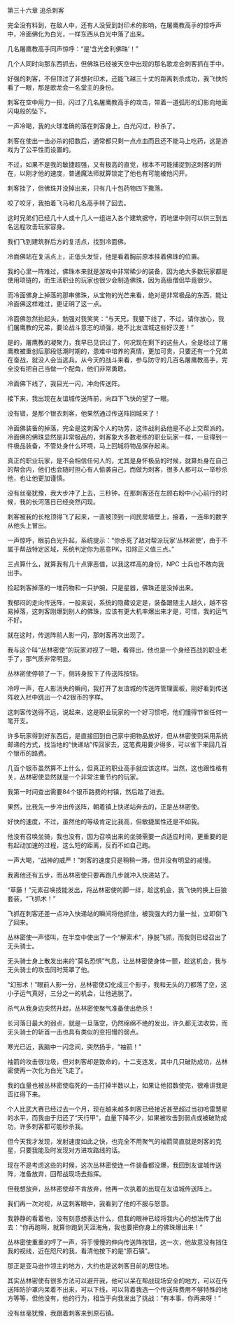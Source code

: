 第三十六章 追杀刺客


完全没有料到，在敌人中，还有人没受到封印术的影响，在屠鹰教高手的惊呼声中，冷面佛化为白光，一样东西从白光中落了出来。

几名屠鹰教高手同声惊呼：“是‘含光舍利佛珠’！”

几个人同时向那东西抓去，但佛珠已经被天空中出现的那名歌龙会刺客抓在手中。

好强的刺客，不但顶过了非想封印术，还能飞越三十丈的距离刺杀成功，我飞快的看了一眼，那是歌龙会一名堂主的身份。

刺客在空中用力一扭，闪过了几名屠鹰教高手的攻击，带着一道弧形的幻影向地面闪电般的坠下。

一声冷喝，我的火球准确的落在刺客身上，白光闪过，秒杀了。

刺客在使出一击必杀的招数后，通常都只剩一点点血而且还不能马上吃药，这是游戏为了公平性而设置的。

不过，如果不是我的敏捷超强，又有极高的直觉，根本不可能捕捉到这刺客的所在，以刚才他的速度，普通魔法师就算锁定了他也有可能被他闪开。

刺客挂了，但佛珠并没掉出来，只有几十包药物四下撒落。

咬了咬牙，我拍着飞马和几名高手转了回去。

这时兄弟们已经几十人或十几人一组进入各个建筑据守，而地堡中则可以供三到五名远程攻击玩家容身。

我们飞到建筑群后方的复活点，找到冷面佛。

冷面佛站在复活点上，正低头发怔，他是看着胸前原本挂着佛珠的位置。

我的心里一阵难过，佛珠本来就是游戏中非常稀少的装备，因为绝大多数玩家都是使用项链的，而生活职业的玩家也很少会制造佛珠，因为高级僧侣毕竟很少。

而冷面佛身上掉落的那串佛珠，从宝物的光芒来看，绝对是非常极品的东西，能让冷面佛这样难过，更证明了这一点。

冷面佛忽然抬起头，勉强对我笑笑：“与天兄，我要下线了，不过，请你放心，我们屠鹰教的兄弟，要论战斗意志的顽强，绝不比友谊城这些好汉差！”

是的，屠鹰教的凝聚力，我早已见识过了，何况现在剩下的这些人，全是经过了屠鹰教被重创后那段低潮时期的，患难中培养的真情，更加可贵，只要还有一个兄弟在奋战，就没人会当逃兵。从今天的战斗来看，参与防守的几百名屠鹰教高手，完全没有把自己当做一个配角，他们非常勇敢。

冷面佛下线了，我目光一闪，冲向传送阵。

接下来，我出现在友谊城传送阵前，向四下飞快的望了一眼。

没有错，是那个银衣刺客，他果然通过传送阵回城来了！

冷面佛装备的掉落，完全是这刺客个人的功劳，这件战利品他是不必上交帮派的。冷面佛的佛珠显然是非常极品的，刺客象大多数老练的职业玩家一样，一旦得到一件极品装备，不管处身什么环境，马上回城将物品保存起来。

真正的职业玩家，是不会相信任何人的，尤其是身怀极品的时候，就算处身在自己的帮会内，他们也会随时担心有人偷袭自己，而做为刺客，很多人都可以一举秒杀他，也让他更加谨慎。

没有丝毫犹豫，我大步冲了上去，三秒钟，在那刺客还在左顾右盼中小心前行的时候，我的长河落日已经突然闪现。

刺客被我的长枪顶得飞了起来，一直被顶到一间民房墙壁上，接着，一连串的数字从他头上冒出。

一声惊呼，眼前白光升起，系统提示：“你杀死了敌对帮派玩家‘丛林密使’，由于不属于帮战特定区域，系统判定你为恶意PK，扣除正义值三点。”

三点算什么，就算我有几十点罪恶值，以我这样高的身份，NPC 士兵也不敢向我出手。

捡起刺客掉落的一堆药物和一只护腕，只是星器，佛珠还是没掉出来。

我郁闷的走向传送阵，一般来说，系统的隐藏设定是，装备跟随主人越久，越不容易掉落，这刺客刚爆到别人的佛珠，应该有更大机率爆出来才是，可惜，我的运气不好。

就在这时，传送阵前人影一闪，那刺客再次出现了。

我与这个叫“丛林密使”的玩家对视了一眼，看得出，他也是一个身经百战的职业老手了，那气质非常明显。

丛林密使停顿了一下，侧转身按下了传送阵按钮。

冷哼一声，在人影消失的瞬间，我打开了友谊城的传送阵管理面板，刚好看到传送阵收入栏中跳出一个42银币的字样。

这刺客传送得不远，说起来，这是职业玩家的一个好习惯吧，他们懂得节省任何一笔开支。

许多玩家得到好东西后，是直接回到自己家中把物品放好，但从林密使则采用系统邮递的方式，找当地的“快递站”传回家去，这笔费用要少得多，可以省下来回几百个银币的路费。

几百个银币虽然算不上什么，但真正的职业高手就应该这样。当然，这也跟性格有关，丛林密使显然就是一个非常注重节约的玩家。

我第一时间查出需要84个银币路费的村镇，然后踏了进去。

果然，比我先一步冲出传送阵，朝着镇上快递站奔去的，正是丛林密使。

好快的速度，不过，虽然他的等级肯定比我高，但敏捷属性还是不如我。

他没有召唤坐骑，我也没有，因为召唤出来的坐骑需要一点适应时间，更重要的是有起动加速的过程，这么短的距离，反而不如自己跑。

一声大喝，“战神的威严！”刺客的速度只是稍稍一滞，但并没有明显的减慢。

我离他还有五步，而丛林密使只要再跑几步就冲入快递站了。

“草藤！”元素召唤技能发出，将丛林密使的脚一绊，趁这机会，我飞快的换上巨狼套装，“飞抓术！”

飞抓在刺客还差一点冲入快递站的瞬间将他抓住，被我强大的力量一扯，立即倒飞了回来。

丛林密使一声怪叫，在半空中使出了一个“解索术”，挣脱飞抓，而我则已经召出了无头骑士。

无头骑士身上散发出来的“莫名恐惧”气息，让丛林密使身体一颤，趁这机会，我与无头骑士的攻击同时笼罩了他。

“幻形术！”眼前人影一分，丛林密使幻化成三个影子，我和无头的刀都落了空，这小子运气真好，三分之一的机会，让他逃脱了。

杀气从我身边突然升起，丛林密使聚气准备使出绝杀！

长河落日最大的弱点，就是一旦落空，仍然绵绵不绝的发出，许久都无法收势，而无头骑士的斩首一击也具有类似的变招慢的弱点。

寒光已近，我脑中一闪念间，突然扬手，“袖箭！”

袖箭的攻击很垃圾，但对刺客却是致命的，十二支连发，其中几只破防成功，丛林密使再一次化为白光飞走了。

我的血量也被丛林密使临死的一击打掉半数以上，如果让他招数使完，很难讲我是否扛得下来。

个人比武大赛已经过去一个月，现在越来越多刺客已经接近甚至超过当初哈雷慧星的水平，而我由于归还了“天行甲”，血量下降不少，如果被攻击到弱点或被破防成功，许多刺客都可能秒杀我。

但今天我才发现，发射速度如此之快，也完全不用聚气的袖箭简直就是刺客的克星，只要我能及时发现对方进攻路线的话。

现在不是考虑这些的时候，这次丛林密使连一件装备都没爆，我回到友谊城传送阵，准备放弃，回帮战现场去指挥。

但我想放弃，丛林密使却不肯放弃，他再一次执着的出现在友谊城传送阵上。

我们再一次对视，从这刺客眼中，我看到了他的不服与怒意。

我静静的看着他，没有刻意想表达什么，但我的眼神已经将我内心的想法传了出去：“你再跑啊，就算你跑到天涯海角，我也要把你身上的佛珠爆出来！”

丛林密使重重的哼了一声，将手慢慢的伸向传送阵按钮，这一次，他故意没有挡住我的视线，近在咫尺的我，看清他按下的是“原石镇”。

那正是亚马逊作领主的地方，大约也是这刺客目前的居住地。

其实丛林密使有很多方法可以避开我，他可以呆在帮战现场安全的地方，可以在传送阵防护罩内呆着不出来，可以下线，可以背着我选一个传送阵费用不够特殊的地方等等，但他没有，他的行为，相当于向我发出了挑战：“有本事，你再来呀！”

没有丝毫犹豫，我跟着刺客来到原石镇。





